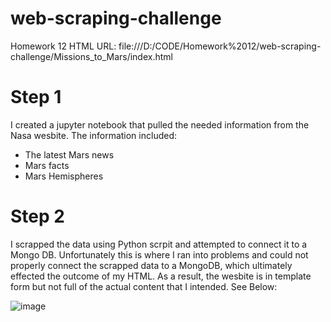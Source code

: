# web-scraping-challenge
Homework 12
HTML URL: file:///D:/CODE/Homework%2012/web-scraping-challenge/Missions_to_Mars/index.html

# Step 1
I created a jupyter notebook that pulled the needed information from the Nasa wesbite. The information included:
  - The latest Mars news
  - Mars facts
  - Mars Hemispheres
 
 # Step 2
 I scrapped the data using Python scrpit and attempted to connect it to a Mongo DB.
 Unfortunately this is where I ran into problems and could not properly connect the scrapped data to a MongoDB, which ultimately effected the outcome of my HTML.
 As a result, the wesbite is in template form but not full of the actual content that I intended. See Below:
 
 ![image](https://user-images.githubusercontent.com/83014623/128347163-6ca6c867-3811-4530-bde0-947922b18d88.png)

  
